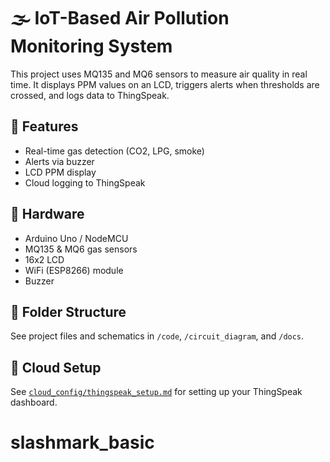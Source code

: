 # 🌫️ IoT-Based Air Pollution Monitoring System

This project uses MQ135 and MQ6 sensors to measure air quality in real time. It displays PPM values on an LCD, triggers alerts when thresholds are crossed, and logs data to ThingSpeak.

## 🔧 Features
- Real-time gas detection (CO2, LPG, smoke)
- Alerts via buzzer
- LCD PPM display
- Cloud logging to ThingSpeak

## 🔌 Hardware
- Arduino Uno / NodeMCU
- MQ135 & MQ6 gas sensors
- 16x2 LCD
- WiFi (ESP8266) module
- Buzzer

## 📂 Folder Structure
See project files and schematics in `/code`, `/circuit_diagram`, and `/docs`.

## 📡 Cloud Setup
See [`cloud_config/thingspeak_setup.md`](cloud_config/thingspeak_setup.md) for setting up your ThingSpeak dashboard.

# slashmark_basic
